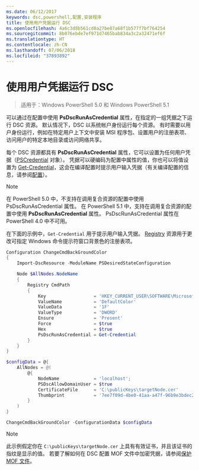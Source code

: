 ```yaml
---
ms.date: 06/12/2017
keywords: dsc,powershell,配置,安装程序
title: 使用用户凭据运行 DSC
ms.openlocfilehash: 4a6c3d8b561cd0a27be07a68f1b577f7bf764254
ms.sourcegitcommit: 8b076ebde7ef971d7465bab834a3c2a32471ef6f
ms.translationtype: HT
ms.contentlocale: zh-CN
ms.lasthandoff: 07/06/2018
ms.locfileid: "37893892"
---
```

# <a name="running-dsc-with-user-credentials"></a>使用用户凭据运行 DSC

> 适用于：Windows PowerShell 5.0 和 Windows PowerShell 5.1

可以通过在配置中使用 **PsDscRunAsCredential** 属性，在指定的一组凭据之下运行 DSC 资源。
默认情况下，DSC 以系统帐户身份运行每个资源。
有时需要以用户身份运行，例如在特定用户上下文中安装 MSI 程序包、设置用户的注册表项、访问用户的特定本地目录或访问网络共享。

每个 DSC 资源都具有 **PsDscRunAsCredential** 属性，它可以设置为任何用户凭据（[PSCredential](/dotnet/api/system.management.automation.pscredential) 对象）。
凭据可以硬编码为配置中属性的值，你也可以将值设置为 [Get-Credential](/powershell/module/Microsoft.PowerShell.Security/Get-Credential)，这会在编译配置时提示用户输入凭据（有关编译配置的信息，请参阅[配置](configurations.md)）。

> [!NOTE] 
> 在 PowerShell 5.0 中，不支持在调用复合资源的配置中使用 PsDscRunAsCredential 属性。
> 在 PowerShell 5.1 中，支持在调用复合资源的配置中使用 **PsDscRunAsCredential** 属性。
> PsDscRunAsCredential 属性在 PowerShell 4.0 中不可用。

在下面的示例中，`Get-Credential` 用于提示用户输入凭据。
[Registry](registryResource.md) 资源用于更改可指定 Windows 命令提示符窗口背景色的注册表项。

```powershell
Configuration ChangeCmdBackGroundColor
{
    Import-DscResource -ModuleName PSDesiredStateConfiguration

    Node $AllNodes.NodeName
    {
        Registry CmdPath
        {
            Key                  = 'HKEY_CURRENT_USER\SOFTWARE\Microsoft\Command Processor'
            ValueName            = 'DefaultColor'
            ValueData            = '1F'
            ValueType            = 'DWORD'
            Ensure               = 'Present'
            Force                = $true
            Hex                  = $true
            PsDscRunAsCredential = Get-Credential
        }
    }
}

$configData = @{
    AllNodes = @(
        @{
            NodeName             = 'localhost';
            PSDscAllowDomainUser = $true
            CertificateFile      = 'C:\publicKeys\targetNode.cer'
            Thumbprint           = '7ee7f09d-4be0-41aa-a47f-96b9e3bdec25'
        }
    )
}

ChangeCmdBackGroundColor -ConfigurationData $configData
```

> [!NOTE]
> 此示例假定你在 `C:\publicKeys\targetNode.cer` 上具有有效证书，并且该证书的指纹是显示的值。
> 若要了解如何在 DSC 配置 MOF 文件中加密凭据，请参阅[保护 MOF 文件](secureMOF.md)。
